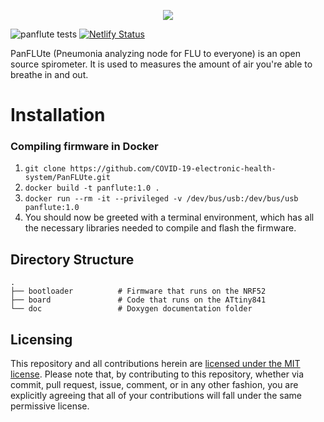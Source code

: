 <div>
<p align=center> 
  <img src="https://imgur.com/P6kJoAm.png"/>
</p> 
</div>

![panflute tests](https://github.com/COVID-19-electronic-health-system/PanFLUte/workflows/panflute%20tests/badge.svg)
[![Netlify Status](https://api.netlify.com/api/v1/badges/1d36eea6-7947-41e3-bcce-38e6f9446aee/deploy-status)](https://app.netlify.com/sites/panflute-docs/deploys)

PanFLUte (Pneumonia analyzing node for FLU to everyone) is an open source spirometer.
It is used to measures the amount of air you're able to breathe in and out.

# Installation 
### Compiling firmware in Docker
1. ```git clone https://github.com/COVID-19-electronic-health-system/PanFLUte.git```
2. ```docker build -t panflute:1.0 .```
3. ```docker run --rm -it --privileged -v /dev/bus/usb:/dev/bus/usb panflute:1.0```
4. You should now be greeted with a terminal environment, which has all the necessary libraries needed to compile and flash the firmware.

Directory Structure
------
    .
    ├── bootloader          # Firmware that runs on the NRF52
    ├── board               # Code that runs on the ATtiny841
    └── doc                 # Doxygen documentation folder

## Licensing

This repository and all contributions herein are [licensed under the MIT license](./LICENSE). Please note that, by contributing to this repository, whether via commit, pull request, issue, comment, or in any other fashion, you are explicitly agreeing that all of your contributions will fall under the same permissive license.
